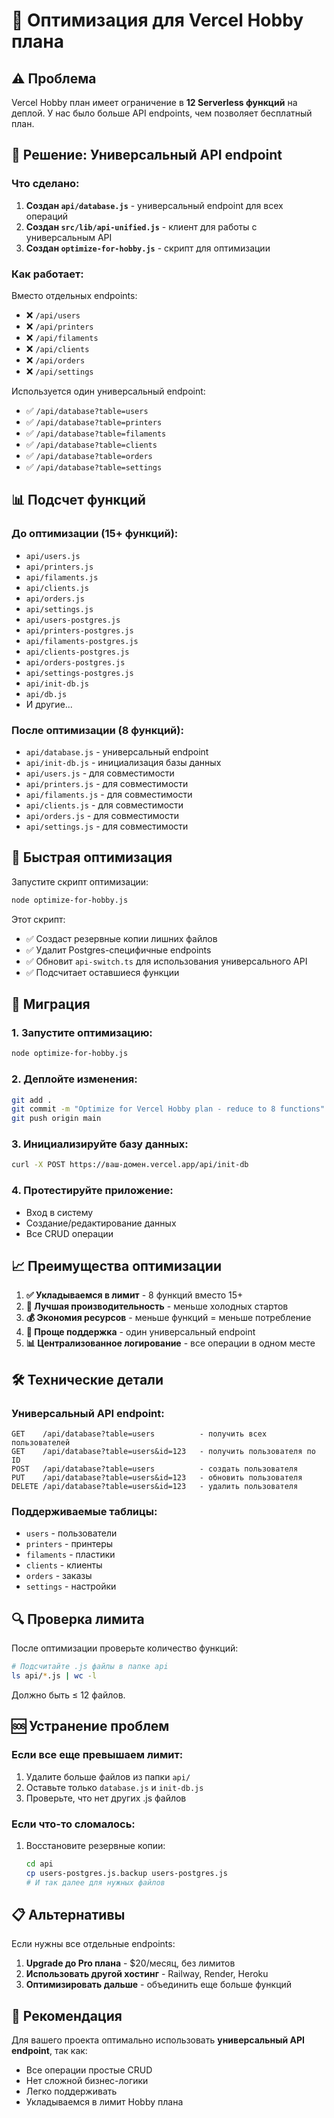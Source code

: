 # 🚀 Оптимизация для Vercel Hobby плана

## ⚠️ Проблема
Vercel Hobby план имеет ограничение в **12 Serverless функций** на деплой. У нас было больше API endpoints, чем позволяет бесплатный план.

## 🔧 Решение: Универсальный API endpoint

### Что сделано:

1. **Создан `api/database.js`** - универсальный endpoint для всех операций
2. **Создан `src/lib/api-unified.js`** - клиент для работы с универсальным API
3. **Создан `optimize-for-hobby.js`** - скрипт для оптимизации

### Как работает:

Вместо отдельных endpoints:
- ❌ `/api/users`
- ❌ `/api/printers` 
- ❌ `/api/filaments`
- ❌ `/api/clients`
- ❌ `/api/orders`
- ❌ `/api/settings`

Используется один универсальный endpoint:
- ✅ `/api/database?table=users`
- ✅ `/api/database?table=printers`
- ✅ `/api/database?table=filaments`
- ✅ `/api/database?table=clients`
- ✅ `/api/database?table=orders`
- ✅ `/api/database?table=settings`

## 📊 Подсчет функций

### До оптимизации (15+ функций):
- `api/users.js`
- `api/printers.js`
- `api/filaments.js`
- `api/clients.js`
- `api/orders.js`
- `api/settings.js`
- `api/users-postgres.js`
- `api/printers-postgres.js`
- `api/filaments-postgres.js`
- `api/clients-postgres.js`
- `api/orders-postgres.js`
- `api/settings-postgres.js`
- `api/init-db.js`
- `api/db.js`
- И другие...

### После оптимизации (8 функций):
- `api/database.js` - универсальный endpoint
- `api/init-db.js` - инициализация базы данных
- `api/users.js` - для совместимости
- `api/printers.js` - для совместимости
- `api/filaments.js` - для совместимости
- `api/clients.js` - для совместимости
- `api/orders.js` - для совместимости
- `api/settings.js` - для совместимости

## 🚀 Быстрая оптимизация

Запустите скрипт оптимизации:

```bash
node optimize-for-hobby.js
```

Этот скрипт:
- ✅ Создаст резервные копии лишних файлов
- ✅ Удалит Postgres-специфичные endpoints
- ✅ Обновит `api-switch.ts` для использования универсального API
- ✅ Подсчитает оставшиеся функции

## 🔄 Миграция

### 1. Запустите оптимизацию:
```bash
node optimize-for-hobby.js
```

### 2. Деплойте изменения:
```bash
git add .
git commit -m "Optimize for Vercel Hobby plan - reduce to 8 functions"
git push origin main
```

### 3. Инициализируйте базу данных:
```bash
curl -X POST https://ваш-домен.vercel.app/api/init-db
```

### 4. Протестируйте приложение:
- Вход в систему
- Создание/редактирование данных
- Все CRUD операции

## 📈 Преимущества оптимизации

1. **✅ Укладываемся в лимит** - 8 функций вместо 15+
2. **🚀 Лучшая производительность** - меньше холодных стартов
3. **💰 Экономия ресурсов** - меньше функций = меньше потребление
4. **🔧 Проще поддержка** - один универсальный endpoint
5. **📊 Централизованное логирование** - все операции в одном месте

## 🛠️ Технические детали

### Универсальный API endpoint:
```
GET    /api/database?table=users          - получить всех пользователей
GET    /api/database?table=users&id=123   - получить пользователя по ID
POST   /api/database?table=users          - создать пользователя
PUT    /api/database?table=users&id=123   - обновить пользователя
DELETE /api/database?table=users&id=123   - удалить пользователя
```

### Поддерживаемые таблицы:
- `users` - пользователи
- `printers` - принтеры
- `filaments` - пластики
- `clients` - клиенты
- `orders` - заказы
- `settings` - настройки

## 🔍 Проверка лимита

После оптимизации проверьте количество функций:

```bash
# Подсчитайте .js файлы в папке api
ls api/*.js | wc -l
```

Должно быть ≤ 12 файлов.

## 🆘 Устранение проблем

### Если все еще превышаем лимит:
1. Удалите больше файлов из папки `api/`
2. Оставьте только `database.js` и `init-db.js`
3. Проверьте, что нет других .js файлов

### Если что-то сломалось:
1. Восстановите резервные копии:
   ```bash
   cd api
   cp users-postgres.js.backup users-postgres.js
   # И так далее для нужных файлов
   ```

## 📋 Альтернативы

Если нужны все отдельные endpoints:

1. **Upgrade до Pro плана** - $20/месяц, без лимитов
2. **Использовать другой хостинг** - Railway, Render, Heroku
3. **Оптимизировать дальше** - объединить еще больше функций

## 🎯 Рекомендация

Для вашего проекта оптимально использовать **универсальный API endpoint**, так как:
- Все операции простые CRUD
- Нет сложной бизнес-логики
- Легко поддерживать
- Укладываемся в лимит Hobby плана
